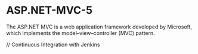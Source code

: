 # ASP.NET-MVC-5
The ASP.NET MVC is a web application framework developed by Microsoft, which implements the model–view–controller (MVC) pattern.

// Continuous Integration with Jenkins

